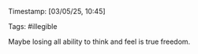 Timestamp: [03/05/25, 10:45]

Tags: #illegible

Maybe losing all ability to think and feel is true freedom.

